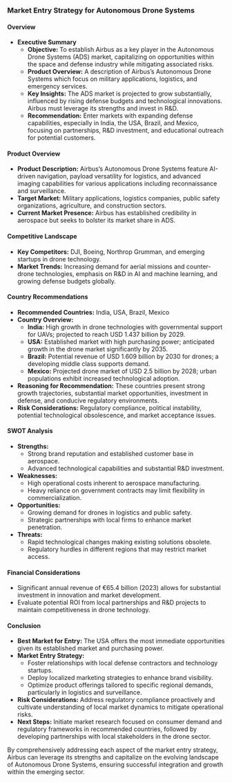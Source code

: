 ### Market Entry Strategy for Autonomous Drone Systems

#### Overview 
- **Executive Summary** 
  - **Objective:** To establish Airbus as a key player in the Autonomous Drone Systems (ADS) market, capitalizing on opportunities within the space and defense industry while mitigating associated risks. 
  - **Product Overview:** A description of Airbus’s Autonomous Drone Systems which focus on military applications, logistics, and emergency services.
  - **Key Insights:** The ADS market is projected to grow substantially, influenced by rising defense budgets and technological innovations. Airbus must leverage its strengths and invest in R&D.
  - **Recommendation:** Enter markets with expanding defense capabilities, especially in India, the USA, Brazil, and Mexico, focusing on partnerships, R&D investment, and educational outreach for potential customers.

#### Product Overview
- **Product Description:** Airbus’s Autonomous Drone Systems feature AI-driven navigation, payload versatility for logistics, and advanced imaging capabilities for various applications including reconnaissance and surveillance.
- **Target Market:** Military applications, logistics companies, public safety organizations, agriculture, and construction sectors.
- **Current Market Presence:** Airbus has established credibility in aerospace but seeks to bolster its market share in ADS.

#### Competitive Landscape
- **Key Competitors:** DJI, Boeing, Northrop Grumman, and emerging startups in drone technology.
- **Market Trends:** Increasing demand for aerial missions and counter-drone technologies, emphasis on R&D in AI and machine learning, and growing defense budgets globally.

#### Country Recommendations
- **Recommended Countries:** India, USA, Brazil, Mexico
- **Country Overview:**
  - **India:** High growth in drone technologies with governmental support for UAVs; projected to reach USD 1.437 billion by 2029.
  - **USA:** Established market with high purchasing power; anticipated growth in the drone market significantly by 2035.
  - **Brazil:** Potential revenue of USD 1.609 billion by 2030 for drones; a developing middle class supports demand.
  - **Mexico:** Projected drone market of USD 2.5 billion by 2028; urban populations exhibit increased technological adoption.
- **Reasoning for Recommendation:** These countries present strong growth trajectories, substantial market opportunities, investment in defense, and conducive regulatory environments.
- **Risk Considerations:** Regulatory compliance, political instability, potential technological obsolescence, and market acceptance issues.

#### SWOT Analysis 
- **Strengths:**
  - Strong brand reputation and established customer base in aerospace.
  - Advanced technological capabilities and substantial R&D investment.
- **Weaknesses:**
  - High operational costs inherent to aerospace manufacturing.
  - Heavy reliance on government contracts may limit flexibility in commercialization.
- **Opportunities:**
  - Growing demand for drones in logistics and public safety.
  - Strategic partnerships with local firms to enhance market penetration.
- **Threats:**
  - Rapid technological changes making existing solutions obsolete.
  - Regulatory hurdles in different regions that may restrict market access.

#### Financial Considerations
- Significant annual revenue of €65.4 billion (2023) allows for substantial investment in innovation and market development.
- Evaluate potential ROI from local partnerships and R&D projects to maintain competitiveness in drone technology.

#### Conclusion 
- **Best Market for Entry:** The USA offers the most immediate opportunities given its established market and purchasing power.
- **Market Entry Strategy:**
  - Foster relationships with local defense contractors and technology startups.
  - Deploy localized marketing strategies to enhance brand visibility.
  - Optimize product offerings tailored to specific regional demands, particularly in logistics and surveillance.
- **Risk Considerations:** Address regulatory compliance proactively and cultivate understanding of local market dynamics to mitigate operational risks.
- **Next Steps:** Initiate market research focused on consumer demand and regulatory frameworks in recommended countries, followed by developing partnerships with local stakeholders in the drone sector.

By comprehensively addressing each aspect of the market entry strategy, Airbus can leverage its strengths and capitalize on the evolving landscape of Autonomous Drone Systems, ensuring successful integration and growth within the emerging sector.